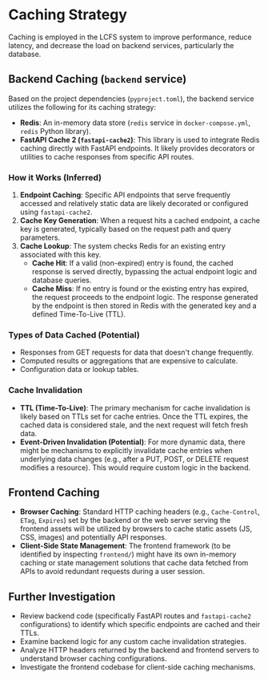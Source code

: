 # Caching Strategy

Caching is employed in the LCFS system to improve performance, reduce latency, and decrease the load on backend services, particularly the database.

## Backend Caching (`backend` service)

Based on the project dependencies (`pyproject.toml`), the backend service utilizes the following for its caching strategy:

*   **Redis**: An in-memory data store (`redis` service in `docker-compose.yml`, `redis` Python library).
*   **FastAPI Cache 2 (`fastapi-cache2`)**: This library is used to integrate Redis caching directly with FastAPI endpoints. It likely provides decorators or utilities to cache responses from specific API routes.

### How it Works (Inferred)

1.  **Endpoint Caching**: Specific API endpoints that serve frequently accessed and relatively static data are likely decorated or configured using `fastapi-cache2`.
2.  **Cache Key Generation**: When a request hits a cached endpoint, a cache key is generated, typically based on the request path and query parameters.
3.  **Cache Lookup**: The system checks Redis for an existing entry associated with this key.
    *   **Cache Hit**: If a valid (non-expired) entry is found, the cached response is served directly, bypassing the actual endpoint logic and database queries.
    *   **Cache Miss**: If no entry is found or the existing entry has expired, the request proceeds to the endpoint logic. The response generated by the endpoint is then stored in Redis with the generated key and a defined Time-To-Live (TTL).

### Types of Data Cached (Potential)

*   Responses from GET requests for data that doesn't change frequently.
*   Computed results or aggregations that are expensive to calculate.
*   Configuration data or lookup tables.

### Cache Invalidation

*   **TTL (Time-To-Live)**: The primary mechanism for cache invalidation is likely based on TTLs set for cache entries. Once the TTL expires, the cached data is considered stale, and the next request will fetch fresh data.
*   **Event-Driven Invalidation (Potential)**: For more dynamic data, there might be mechanisms to explicitly invalidate cache entries when underlying data changes (e.g., after a PUT, POST, or DELETE request modifies a resource). This would require custom logic in the backend.

## Frontend Caching

*   **Browser Caching**: Standard HTTP caching headers (e.g., `Cache-Control`, `ETag`, `Expires`) set by the backend or the web server serving the frontend assets will be utilized by browsers to cache static assets (JS, CSS, images) and potentially API responses.
*   **Client-Side State Management**: The frontend framework (to be identified by inspecting `frontend/`) might have its own in-memory caching or state management solutions that cache data fetched from APIs to avoid redundant requests during a user session.

## Further Investigation

*   Review backend code (specifically FastAPI routes and `fastapi-cache2` configurations) to identify which specific endpoints are cached and their TTLs.
*   Examine backend logic for any custom cache invalidation strategies.
*   Analyze HTTP headers returned by the backend and frontend servers to understand browser caching configurations.
*   Investigate the frontend codebase for client-side caching mechanisms. 